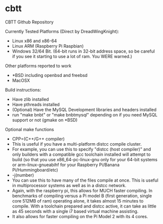 cbtt
====

CBTT Github Repository

Currently Tested Platforms (Direct by DreadWingKnight):
* Linux x86 and x86-64
* Linux ARM (Raspberry Pi Raspbian)
* Windows 32/64 Bit. (64-bit runs in 32-bit address space, so be careful if you see it starting to use a lot of ram. You WERE warned.)

Other platforms reported to work
* *BSD including openbsd and freebsd
* MacOSX

Build instructions:
* Have zlib installed
* Have pthreads installed
* (Optional) Have the MySQL Development libraries and headers installed
* run "make bnbt" or "make bnbtmysql" depending on if you need MySQL support or not (gmake on *BSD)

Optional make functions
* CPP=(C++/G++ compiler)
 * This is useful if you have a multi-platform distcc compile cluster.
 * For example, you can use this to specify "distcc (host compiler)" and only builders with a compatible gcc toolchain installed will attempt to build (so that you use x86_64-pc-linux-gnu only for your 64-bit systems or arm-linux-gnueabihf for your Raspberry Pi/Banana Pi/Hummingboard/etc)
* -j(number)
 * You can use this to have many of the files compile at once. This is useful in multiprocessor systems as well as in a distcc network.
 * Again, with the raspberry pi, this allows for MUCH faster compiling. In benchmarks of compiling versus a Pi model B (first generation, single core 512MB of ram) operating alone, it takes almost 15 minutes to compile. With a toolchain prepared and distcc active, it can take as little as 45 seconds with a single i7 based virtual machine assisting.
 * It also allows for faster compiling on the Pi Model 2 with its 4 cores.